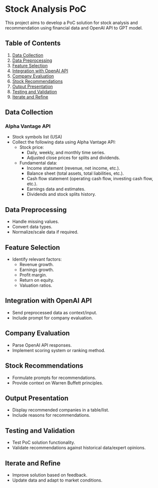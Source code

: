 # Stock Analysis PoC

This project aims to develop a PoC solution for stock analysis and recommendation using financial data and OpenAI API to GPT model.

## Table of Contents

1. [Data Collection](#data-collection)
2. [Data Preprocessing](#data-preprocessing)
3. [Feature Selection](#feature-selection)
4. [Integration with OpenAI API](#integration-with-openai-api)
5. [Company Evaluation](#company-evaluation)
6. [Stock Recommendations](#stock-recommendations)
7. [Output Presentation](#output-presentation)
8. [Testing and Validation](#testing-and-validation)
9. [Iterate and Refine](#iterate-and-refine)

## Data Collection

### Alpha Vantage API

- Stock symbols list (USA)
- Collect the following data using Alpha Vantage API:
  - Stock price:
    - Daily, weekly, and monthly time series.
    - Adjusted close prices for splits and dividends.
  - Fundamental data:
    - Income statement (revenue, net income, etc.).
    - Balance sheet (total assets, total liabilities, etc.).
    - Cash flow statement (operating cash flow, investing cash flow, etc.).
    - Earnings data and estimates.
    - Dividends and stock splits history.

## Data Preprocessing

- Handle missing values.
- Convert data types.
- Normalize/scale data if required.

## Feature Selection

- Identify relevant factors:
  - Revenue growth.
  - Earnings growth.
  - Profit margin.
  - Return on equity.
  - Valuation ratios.

## Integration with OpenAI API

- Send preprocessed data as context/input.
- Include prompt for company evaluation.

## Company Evaluation

- Parse OpenAI API responses.
- Implement scoring system or ranking method.

## Stock Recommendations

- Formulate prompts for recommendations.
- Provide context on Warren Buffett principles.

## Output Presentation

- Display recommended companies in a table/list.
- Include reasons for recommendations.

## Testing and Validation

- Test PoC solution functionality.
- Validate recommendations against historical data/expert opinions.

## Iterate and Refine

- Improve solution based on feedback.
- Update data and adapt to market conditions.

